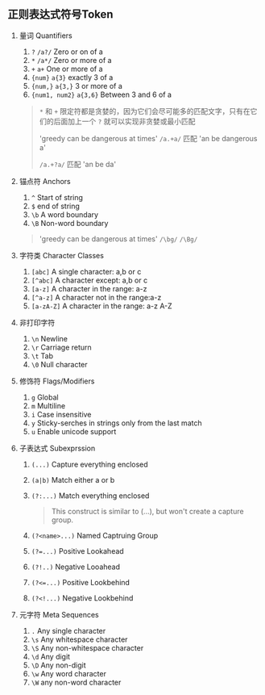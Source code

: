 ## 正则表达式符号Token

1. 量词 Quantifiers

   1. `?`   `/a?/`  Zero or on of a
   2. `*`   `/a*/` Zero or more of a 
   3. `+`   `a+`  One or more of a
   4. `{num}`  `a{3}` exactly 3 of a
   5. `{num,}`  `a{3,}`  3 or more of a
   6. `{num1, num2}`  `a{3,6}`  Between 3 and 6 of a

   > `*` 和 `+` 限定符都是贪婪的，因为它们会尽可能多的匹配文字，只有在它们的后面加上一个 `?` 就可以实现非贪婪或最小匹配 
   >
   > 'greedy can be dangerous at times'   `/a.+a/` 匹配  'an be dangerous a'
   >
   > `/a.+?a/`  匹配  'an be da'

2. 锚点符 Anchors

   1. `^` Start of string
   2. `$` end of string
   3. `\b`  A word boundary
   4. `\B` Non-word boundary

   > 'greedy can be dangerous at times'  `/\bg/`     `/\Bg/`

3. 字符类 Character Classes

   1. `[abc]` A single character: a,b or c
   2. `[^abc]` A character except: a,b or c
   3. `[a-z]` A character in the range: a-z
   4. `[^a-z]` A character not in the range:a-z
   5. `[a-zA-Z]` A character in the range: a-z A-Z

4. 非打印字符

   1. `\n` Newline
   2. `\r` Carriage return
   3. `\t` Tab
   4. `\0` Null character

5. 修饰符 Flags/Modifiers 

   1. `g` Global
   2. `m` Multiline
   3. `i` Case insensitive
   4. `y` Sticky-serches in strings only from the last match
   5. `u` Enable unicode support

6. 子表达式 Subexprssion

   1. `(...)` Capture everything enclosed

   2. `(a|b)` Match either a or b

   3. `(?:...)` Match everything enclosed

      >This construct is similar to (...), but won't create a capture group.

   4. `(?<name>...)` Named Captruing Group

   5. `(?=...)` Positive Lookahead

   6. `(?!..)` Negative Looahead

   7. `(?<=...)` Positive Lookbehind

   8. `(?<!...)` Negative Lookbehind

7. 元字符 Meta Sequences

   1. `.` Any single character
   2. `\s` Any whitespace character
   3. `\S` Any non-whitespace character
   4. `\d` Any digit
   5. `\D` Any non-digit
   6. `\w` Any word character
   7. `\W` any non-word character

